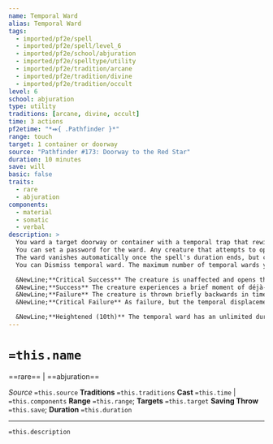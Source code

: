 ```yaml
---
name: Temporal Ward
alias: Temporal Ward
tags:
  - imported/pf2e/spell
  - imported/pf2e/spell/level_6
  - imported/pf2e/school/abjuration
  - imported/pf2e/spelltype/utility
  - imported/pf2e/tradition/arcane
  - imported/pf2e/tradition/divine
  - imported/pf2e/tradition/occult
level: 6
school: abjuration
type: utility
traditions: [arcane, divine, occult]
time: 3 actions
pf2etime: "*⬽{ .Pathfinder }*"
range: touch
target: 1 container or doorway
source: "Pathfinder #173: Doorway to the Red Star"
duration: 10 minutes
save: will
basic: false
traits:
  - rare
  - abjuration
components:
  - material
  - somatic
  - verbal
description: >
  You ward a target doorway or container with a temporal trap that rewinds the personal timeline of creatures trying to open it. A creature attempting to open a warded doorway or container must attempt a Will save with the below results.
  You can set a password for the ward. Any creature that attempts to open the target container, or to open or pass through the target doorway without speaking the password must attempt a save as normal.
  The ward vanishes automatically once the spell's duration ends, but can be removed before then as if it were a magical trap, using your spell DC for both the Perception check to notice it and Thievery check to disable it. Both checks require the creature attempting them to have expert proficiency in order to succeed.
  You can Dismiss temporal ward. The maximum number of temporal wards you can have active at a time is equal to your spellcasting ability modifier.

  &NewLine;**Critical Success** The creature is unaffected and opens the doorway or the container as normal.
  &NewLine;**Success** The creature experiences a brief moment of déjà-vu in which they're convinced they already opened the door. They must use an additional action to open the door. If they can't or don't want to do so, the action or activity they used to open the door or container is wasted, and the door or container remains closed.
  &NewLine;**Failure** The creature is thrown briefly backwards in time. The action or activity they used to open the door or container is wasted and they're returned to the position they were located at during the start of their turn. Their turn then ends.
  &NewLine;**Critical Failure** As failure, but the temporal displacement also causes the creature to lose their bearings, making them [[Confused]] for 1 minute.

  &NewLine;**Heightened (10th)** The temporal ward has an unlimited duration, until it is counteracted, Dismissed, or Disarmed.
---
```

# `=this.name`
==rare== | ==abjuration==

*Source* `=this.source`
**Traditions** `=this.traditions`
**Cast** `=this.time` | `=this.components`
**Range** `=this.range`; **Targets** `=this.target`
**Saving Throw** `=this.save`; **Duration** `=this.duration`

***
`=this.description`